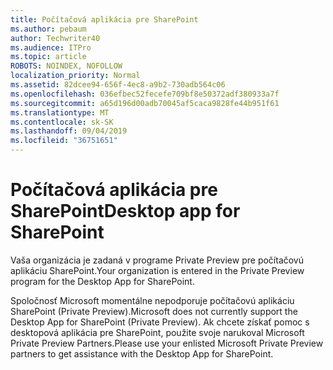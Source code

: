```yaml
---
title: Počítačová aplikácia pre SharePoint
ms.author: pebaum
author: Techwriter40
ms.audience: ITPro
ms.topic: article
ROBOTS: NOINDEX, NOFOLLOW
localization_priority: Normal
ms.assetid: 82dcee94-656f-4ec8-a9b2-730adb564c06
ms.openlocfilehash: 036efbec52fecefe709bf8e50372adf380933a7f
ms.sourcegitcommit: a65d196d00adb70045af5caca9828fe44b951f61
ms.translationtype: MT
ms.contentlocale: sk-SK
ms.lasthandoff: 09/04/2019
ms.locfileid: "36751651"
---
```

# <a name="desktop-app-for-sharepoint"></a><span data-ttu-id="6687c-102">Počítačová aplikácia pre SharePoint</span><span class="sxs-lookup"><span data-stu-id="6687c-102">Desktop app for SharePoint</span></span>

<span data-ttu-id="6687c-103">Vaša organizácia je zadaná v programe Private Preview pre počítačovú aplikáciu SharePoint.</span><span class="sxs-lookup"><span data-stu-id="6687c-103">Your organization is entered in the Private Preview program for the Desktop App for SharePoint.</span></span>

<span data-ttu-id="6687c-104">Spoločnosť Microsoft momentálne nepodporuje počítačovú aplikáciu SharePoint (Private Preview).</span><span class="sxs-lookup"><span data-stu-id="6687c-104">Microsoft does not currently support the Desktop App for SharePoint (Private Preview).</span></span> <span data-ttu-id="6687c-105">Ak chcete získať pomoc s desktopová aplikácia pre SharePoint, použite svoje narukoval Microsoft Private Preview Partners.</span><span class="sxs-lookup"><span data-stu-id="6687c-105">Please use your enlisted Microsoft Private Preview partners to get assistance with the Desktop App for SharePoint.</span></span>


